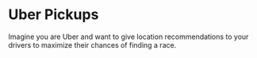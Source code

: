 # Uber Pickups

Imagine you are Uber and want to give location recommendations to your drivers to maximize their chances of finding a race.
